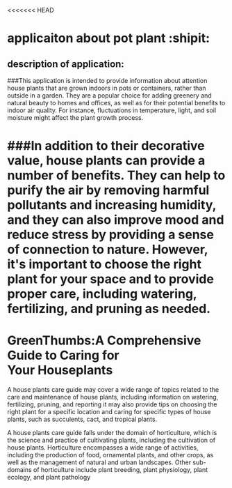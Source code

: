 <<<<<<< HEAD
# applicaiton about pot plant	:shipit:
## description of application:
###This application is intended to provide information about attention house plants that are grown indoors in pots or containers, rather than outside in a garden. They are a popular choice for adding greenery and natural beauty to homes and offices, as well as for their potential benefits to indoor air quality. For instance, fluctuations in temperature, light, and soil moisture might affect the plant growth process.

###In addition to their decorative value, house plants can provide a number of benefits. They can help to purify the air by removing harmful pollutants and increasing humidity, and they can also improve mood and reduce stress by providing a sense of connection to nature. However, it's important to choose the right plant for your space and to provide proper care, including watering, fertilizing, and pruning as needed.
==============
# GreenThumbs:A Comprehensive Guide to Caring for Your Houseplants

A house plants care guide may cover a wide range of topics related to the care and maintenance of house plants, including information on watering, fertilizing, pruning, and reporting it may also provide tips on choosing the right plant for a specific location and caring for specific types of house plants, such as succulents, cact, and tropical plants. 

A house plants care guide falls under the domain of horticulture, which is the science and practice of cultivating plants, including the cultivation of house plants. Horticulture encompasses a wide range of activities, including the production of food, ornamental plants, and other crops, as well as the management of natural and urban landscapes. Other sub-domains of horticulture include plant breeding, plant physiology, plant ecology, and plant pathology

